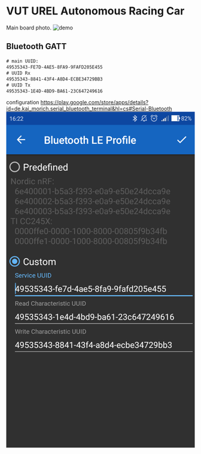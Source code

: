 # VUT UREL Autonomous Racing Car

Main board photo.
![demo](/img/foto-pcb-top.png)

## Bluetooth GATT
```
# main UUID:  
49535343-FE7D-4AE5-8FA9-9FAFD205E455  
# UUID Rx  
49535343-8841-43F4-A8D4-ECBE34729BB3  
# UUID Tx  
49535343-1E4D-4BD9-BA61-23C647249616  
```

configuration https://play.google.com/store/apps/details?id=de.kai_morich.serial_bluetooth_terminal&hl=cs#Serial-Bluetooth
![demo](/img/serial-bluetooth.png)
